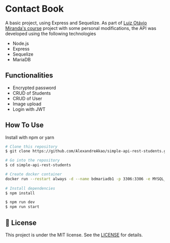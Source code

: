 
# Contact Book

A basic project, using Express and Sequelize. As part of [Luiz Otávio Miranda's course](https://www.udemy.com/course/curso-de-javascript-moderno-do-basico-ao-avancado/) project with some personal modifications, the API was developed using the following technologies

- Node.js
- Express
- Sequelize
- MariaDB

## Functionalities

- Encrypted password
- CRUD of Students
- CRUD of User
- Image upload
- Login with JWT

## How To Use

Install with npm or yarn

```bash
# Clone this repository
$ git clone https://github.com/AlexandreAkao/simple-api-rest-students.git

# Go into the repository
$ cd simple-api-rest-students

# Create docker container
docker run --restart always -d --name bdmariadb1 -p 3306:3306 -e MYSQL_ROOT_PASSWORD=YOUR_PASSWORD mariadb
    
# Install dependencies
$ npm install

$ npm run dev
$ npm run start
```

## :memo: License

This project is under the MIT license. See the [LICENSE](https://github.com/AlexandreAkao/simple-api-rest-students/blob/main/LICENSE) for details.
